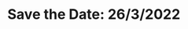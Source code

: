 # Save the Date: 26/3/2022 
<h2 id="demo"></h2>
                                                                                  




